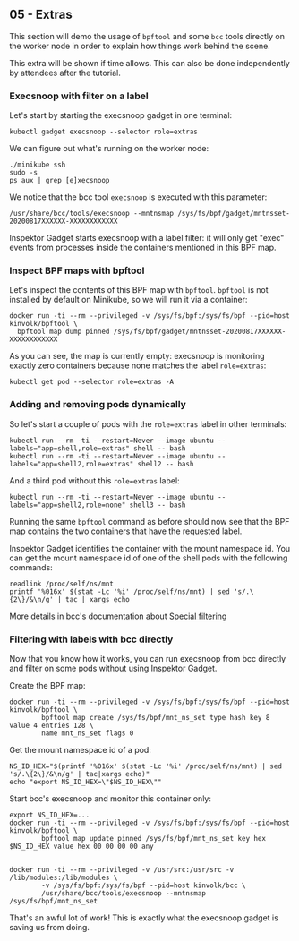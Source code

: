 ## 05 - Extras

This section will demo the usage of `bpftool` and some `bcc` tools directly on the
worker node in order to explain how things work behind the scene.

This extra will be shown if time allows. This can also be done independently by
attendees after the tutorial.

### Execsnoop with filter on a label

Let's start by starting the execsnoop gadget in one terminal:
```
kubectl gadget execsnoop --selector role=extras
```

We can figure out what's running on the worker node:
```
./minikube ssh
sudo -s
ps aux | grep [e]xecsnoop
```

We notice that the bcc tool `execsnoop` is executed with this parameter:
```
/usr/share/bcc/tools/execsnoop --mntnsmap /sys/fs/bpf/gadget/mntnsset-20200817XXXXXX-XXXXXXXXXXXX
```

Inspektor Gadget starts execsnoop with a label filter: it will only get "exec"
events from processes inside the containers mentioned in this BPF map.

### Inspect BPF maps with bpftool

Let's inspect the contents of this BPF map with `bpftool`. `bpftool` is not
installed by default on Minikube, so we will run it via a container:

```
docker run -ti --rm --privileged -v /sys/fs/bpf:/sys/fs/bpf --pid=host kinvolk/bpftool \
  bpftool map dump pinned /sys/fs/bpf/gadget/mntnsset-20200817XXXXXX-XXXXXXXXXXXX
```

As you can see, the map is currently empty: execsnoop is monitoring exactly
zero containers because none matches the label `role=extras`:
```
kubectl get pod --selector role=extras -A
```

### Adding and removing pods dynamically

So let's start a couple of pods with the `role=extras` label in other terminals:
```
kubectl run --rm -ti --restart=Never --image ubuntu --labels="app=shell,role=extras" shell -- bash
kubectl run --rm -ti --restart=Never --image ubuntu --labels="app=shell2,role=extras" shell2 -- bash
```

And a third pod without this `role=extras` label:
```
kubectl run --rm -ti --restart=Never --image ubuntu --labels="app=shell2,role=none" shell3 -- bash
```

Running the same `bpftool` command as before should now see that the BPF
map contains the two containers that have the requested label.

Inspektor Gadget identifies the container with the mount namespace id. You
can get the mount namespace id of one of the shell pods with the following
commands:
```
readlink /proc/self/ns/mnt
printf '%016x' $(stat -Lc '%i' /proc/self/ns/mnt) | sed 's/.\{2\}/&\n/g' | tac | xargs echo
```

More details in bcc's documentation about [Special
filtering](https://github.com/iovisor/bcc/blob/master/docs/special_filtering.md)

### Filtering with labels with bcc directly

Now that you know how it works, you can run execsnoop from bcc directly and
filter on some pods without using Inspektor Gadget.

Create the BPF map:
```
docker run -ti --rm --privileged -v /sys/fs/bpf:/sys/fs/bpf --pid=host kinvolk/bpftool \
        bpftool map create /sys/fs/bpf/mnt_ns_set type hash key 8 value 4 entries 128 \
        name mnt_ns_set flags 0
```

Get the mount namespace id of a pod:
```
NS_ID_HEX="$(printf '%016x' $(stat -Lc '%i' /proc/self/ns/mnt) | sed 's/.\{2\}/&\n/g' | tac|xargs echo)"
echo "export NS_ID_HEX=\"$NS_ID_HEX\""
```

Start bcc's execsnoop and monitor this container only:
```
export NS_ID_HEX=...
docker run -ti --rm --privileged -v /sys/fs/bpf:/sys/fs/bpf --pid=host kinvolk/bpftool \
        bpftool map update pinned /sys/fs/bpf/mnt_ns_set key hex $NS_ID_HEX value hex 00 00 00 00 any


docker run -ti --rm --privileged -v /usr/src:/usr/src -v /lib/modules:/lib/modules \
        -v /sys/fs/bpf:/sys/fs/bpf --pid=host kinvolk/bcc \
        /usr/share/bcc/tools/execsnoop --mntnsmap /sys/fs/bpf/mnt_ns_set
```

That's an awful lot of work! This is exactly what the execsnoop gadget is
saving us from doing.
